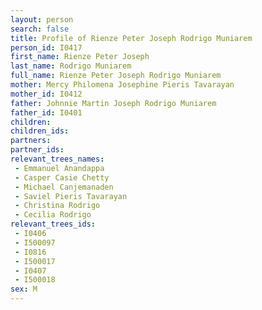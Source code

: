```yaml
---
layout: person
search: false
title: Profile of Rienze Peter Joseph Rodrigo Muniarem
person_id: I0417
first_name: Rienze Peter Joseph
last_name: Rodrigo Muniarem
full_name: Rienze Peter Joseph Rodrigo Muniarem
mother: Mercy Philomena Josephine Pieris Tavarayan
mother_id: I0412
father: Johnnie Martin Joseph Rodrigo Muniarem
father_id: I0401
children:
children_ids:
partners:
partner_ids:
relevant_trees_names:
 - Emmanuel Anandappa
 - Casper Casie Chetty
 - Michael Canjemanaden
 - Saviel Pieris Tavarayan
 - Christina Rodrigo
 - Cecilia Rodrigo
relevant_trees_ids:
 - I0406
 - I500097
 - I0816
 - I500017
 - I0407
 - I500018
sex: M
---
```


